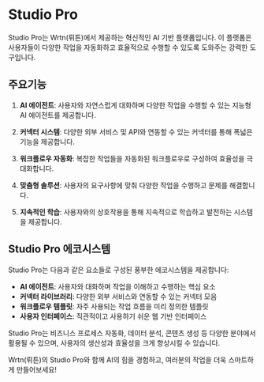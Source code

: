 # Studio Pro

Studio Pro는 Wrtn(뤼튼)에서 제공하는 혁신적인 AI 기반 플랫폼입니다. 이 플랫폼은 사용자들이 다양한 작업을 자동화하고 효율적으로 수행할 수 있도록 도와주는 강력한 도구입니다.

## 주요기능

1. **AI 에이전트**: 사용자와 자연스럽게 대화하며 다양한 작업을 수행할 수 있는 지능형 AI 에이전트를 제공합니다.

2. **커넥터 시스템**: 다양한 외부 서비스 및 API와 연동할 수 있는 커넥터를 통해 폭넓은 기능을 제공합니다.

3. **워크플로우 자동화**: 복잡한 작업들을 자동화된 워크플로우로 구성하여 효율성을 극대화합니다.

4. **맞춤형 솔루션**: 사용자의 요구사항에 맞춰 다양한 작업을 수행하고 문제를 해결합니다.

5. **지속적인 학습**: 사용자와의 상호작용을 통해 지속적으로 학습하고 발전하는 시스템을 제공합니다.

## Studio Pro 에코시스템

Studio Pro는 다음과 같은 요소들로 구성된 풍부한 에코시스템을 제공합니다:

- **AI 에이전트**: 사용자와 대화하며 작업을 이해하고 수행하는 핵심 요소
- **커넥터 라이브러리**: 다양한 외부 서비스와 연동할 수 있는 커넥터 모음
- **워크플로우 템플릿**: 자주 사용되는 작업 흐름을 미리 정의한 템플릿
- **사용자 인터페이스**: 직관적이고 사용하기 쉬운 웹 기반 인터페이스

Studio Pro는 비즈니스 프로세스 자동화, 데이터 분석, 콘텐츠 생성 등 다양한 분야에서 활용될 수 있으며, 사용자의 생산성과 효율성을 크게 향상시킬 수 있습니다.

Wrtn(뤼튼)의 Studio Pro와 함께 AI의 힘을 경험하고, 여러분의 작업을 더욱 스마트하게 만들어보세요!